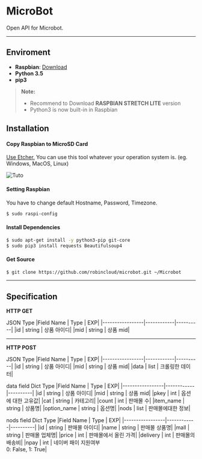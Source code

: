 MicroBot
===================


Open API for Microbot.

----------


Enviroment
-------------
- **Raspbian**: [Download](https://www.raspberrypi.org/downloads/raspbian/)
- **Python 3.5**
- **pip3**

> **Note:**
> - Recommend to Download **RASPBIAN STRETCH LITE** version
> - Python3 is now built-in in Raspbian


Installation
-------------
#### <i class="icon-file"></i> Copy Raspbian to MicroSD Card

[Use Etcher.](https://etcher.io/)
 You can use this tool whatever your operation system is. (eg. Windows, MacOS, Linux)

![Tuto](https://etcher.io/static/screenshot.gif)

#### <i class="icon-pencil"></i> Setting Raspbian
You have to change default Hostname, Password, Timezone.
```bash
$ sudo raspi-config
```

#### <i class="icon-folder-open"></i> Install Dependencies
```bash
$ sudo apt-get install -y python3-pip git-core
$ sudo pip3 install requests Beautifulsoup4
```

#### <i class="icon-refresh"></i> Get Source

```bash
$ git clone https://github.com/robincloud/microbot.git ~/Microbot
```

----------


Specification
-------------------

**HTTP GET**

JSON Type
|Field Name       | Type       | EXP|
|-----------------|------------|----------|
|id               |  string    | 상품 아이디|
|mid              |  string    | 상품 mid|


----------

**HTTP POST**

JSON Type
|Field Name       | Type       | EXP|
|-----------------|------------|----------|
|id               |  string    | 상품 아이디|
|mid              |  string    | 상품 mid|
|data             |  list      | 크롤링한 데이터|

data field
Dict Type
|Field Name       | Type       | EXP|
|-----------------|------------|----------|
|id               |  string    | 상품 아이디|
|mid              |  string    | 상품 mid|
|pkey             |  int       | 옵션에 대한 고유값|
|cat              |  string    | 카테고리|
|count            |  int       | 판매몰 수|
|item_name        |  string    | 상품명|
|option_name      |  string    | 옵션명|
|nods             |  list      | 판매몰에대한 정보|

nods field
Dict Type
|Field Name       | Type       | EXP|
|-----------------|------------|----------|
|id               |  string    | 판매몰 아이디|
|name             |  string    | 판매몰 상품명|
|mall             |  string    | 판매몰 업체명|
|price            |  int       | 판매몰에서 올린 가격|
|delivery         |  int       | 판매몰의 배송비|
|npay             |  int       | 네이버 패이 지원여부<br>0: False, 1: True|
